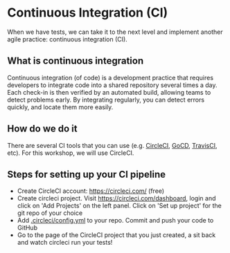 # Continuous Integration (CI)

When we have tests, we can take it to the next level and implement another agile practice: continuous integration (CI).

## What is continuous integration

Continuous integration (of code) is a development practice that requires developers to integrate code into a shared repository several times a day. Each check-in is then verified by an automated build, allowing teams to detect problems early. By integrating regularly, you can detect errors quickly, and locate them more easily.

## How do we do it

There are several CI tools that you can use (e.g. [CircleCI](https://circleci.com/), [GoCD](https://www.gocd.org/), [TravisCI](https://travis-ci.org/), etc). For this workshop, we will use CircleCI.

## Steps for setting up your CI pipeline

- Create CircleCI account: https://circleci.com/ (free)
- Create circleci project. Visit https://circleci.com/dashboard, login and click on 'Add Projects' on the left panel. Click on 'Set up project' for the git repo of your choice
- Add [.circleci/config.yml](../.circleci/config-reference.yml) to your repo. Commit and push your code to GitHub
- Go to the page of the CircleCI project that you just created, a sit back and watch circleci run your tests!
